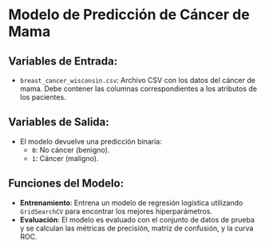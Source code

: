 # Modelo de Predicción de Cáncer de Mama

## Variables de Entrada:
- `breast_cancer_wisconsin.csv`: Archivo CSV con los datos del cáncer de mama. Debe contener las columnas correspondientes a los atributos de los pacientes.

## Variables de Salida:
- El modelo devuelve una predicción binaria:
  - `0`: No cáncer (benigno).
  - `1`: Cáncer (maligno).

## Funciones del Modelo:
- **Entrenamiento**: Entrena un modelo de regresión logística utilizando `GridSearchCV` para encontrar los mejores hiperparámetros.
- **Evaluación**: El modelo es evaluado con el conjunto de datos de prueba y se calculan las métricas de precisión, matriz de confusión, y la curva ROC.
